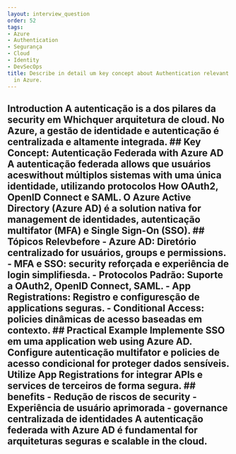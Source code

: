 ```yaml
---
layout: interview_question
order: 52
tags:
- Azure
- Authentication
- Segurança
- Cloud
- Identity
- DevSecOps
title: Describe in detail um key concept about Authentication relevant to architecture
  in Azure.
---
```


## Introduction A autenticação is a dos pilares da security em Whichquer arquitetura de cloud. No Azure, a gestão de identidade e autenticação é centralizada e altamente integrada. ## Key Concept: Autenticação Federada with Azure AD A autenticação federada allows que usuários aceswithout múltiplos sistemas with uma única identidade, utilizando protocolos How OAuth2, OpenID Connect e SAML. O Azure Active Directory (Azure AD) é a solution nativa for management de identidades, autenticação multifator (MFA) e Single Sign-On (SSO). ## Tópicos Relevbefore - **Azure AD**: Diretório centralizado for usuários, groups e permissions. - **MFA e SSO**: security reforçada e experiência de login simplifiesda. - **Protocolos Padrão**: Suporte a OAuth2, OpenID Connect, SAML. - **App Registrations**: Registro e configuresção de applications seguras. - **Conditional Access**: policies dinâmicas de acesso baseadas em contexto. ## Practical Example Implemente SSO em uma application web using Azure AD. Configure autenticação multifator e policies de acesso condicional for proteger dados sensíveis. Utilize App Registrations for integrar APIs e services de terceiros de forma segura. ## benefits - **Redução de riscos de security** - **Experiência de usuário aprimorada** - **governance centralizada de identidades** A autenticação federada with Azure AD é fundamental for arquiteturas seguras e scalable in the cloud.